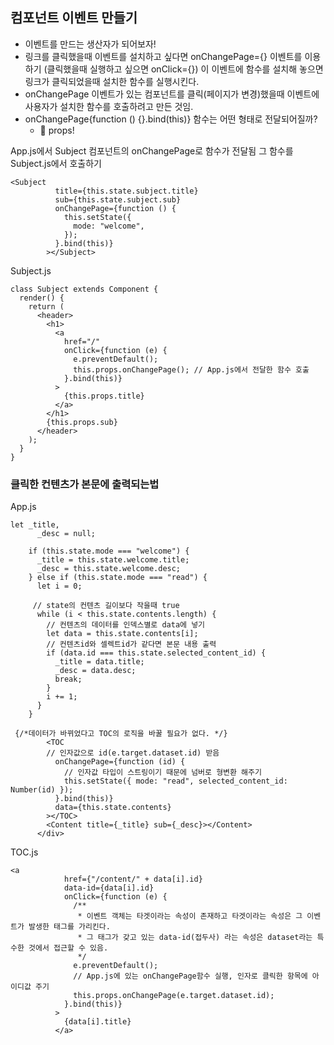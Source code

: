 ## 컴포넌트 이벤트 만들기

- 이벤트를 만드는 생산자가 되어보자!
- 링크를 클릭했을때 이벤트를 설치하고 싶다면 onChangePage={} 이벤트를 이용하기 (클릭했을때 실행하고 싶으면 onClick={})
  이 이벤트에 함수를 설치해 놓으면 링크가 클릭되었을때 설치한 함수를 실행시킨다.
- onChangePage 이벤트가 있는 컴포넌트를 클릭(페이지가 변경)했을때 이벤트에 사용자가 설치한 함수를 호출하려고 만든 것임.
- onChangePage{function () {}.bind(this)} 함수는 어떤 형태로 전달되어질까?
  - 🙌 props!



App.js에서 Subject 컴포넌트의 onChangePage로 함수가 전달됨 그 함수를 Subject.js에서 호출하기

``` react
<Subject
          title={this.state.subject.title}
          sub={this.state.subject.sub}
          onChangePage={function () {	
            this.setState({
              mode: "welcome",
            });
          }.bind(this)}
        ></Subject>
```

Subject.js

``` react
class Subject extends Component {
  render() {
    return (
      <header>
        <h1>
          <a
            href="/"
            onClick={function (e) {	
              e.preventDefault();
              this.props.onChangePage(); // App.js에서 전달한 함수 호출 
            }.bind(this)}
          >
            {this.props.title}
          </a>
        </h1>
        {this.props.sub}
      </header>
    );
  }
}
```



### 클릭한 컨텐츠가 본문에 출력되는법

App.js

``` react
let _title,
      _desc = null;

    if (this.state.mode === "welcome") {
      _title = this.state.welcome.title;
      _desc = this.state.welcome.desc;
    } else if (this.state.mode === "read") {
      let i = 0;

	 // state의 컨텐츠 길이보다 작을때 true
      while (i < this.state.contents.length) {
        // 컨텐츠의 데이터를 인덱스별로 data에 넣기
        let data = this.state.contents[i];
        // 컨텐츠id와 셀렉트id가 같다면 본문 내용 출력
        if (data.id === this.state.selected_content_id) {
          _title = data.title;
          _desc = data.desc;
          break;
        }
        i += 1;
      }
    }

 {/*데이터가 바뀌었다고 TOC의 로직을 바꿀 필요가 없다. */}
        <TOC
		// 인자값으로 id(e.target.dataset.id) 받음
          onChangePage={function (id) {
        	// 인자값 타입이 스트링이기 때문에 넘버로 형변환 해주기
            this.setState({ mode: "read", selected_content_id: Number(id) });
          }.bind(this)}
          data={this.state.contents}
        ></TOC>
        <Content title={_title} sub={_desc}></Content>
      </div>
```

TOC.js

``` react
<a
            href={"/content/" + data[i].id}
            data-id={data[i].id}
            onClick={function (e) {
              /**
               * 이벤트 객체는 타겟이라는 속성이 존재하고 타겟이라는 속성은 그 이벤트가 발생한 태그를 가리킨다.
               * 그 태그가 갖고 있는 data-id(접두사) 라는 속성은 dataset라는 특수한 것에서 접근할 수 있음.
               */
              e.preventDefault();
              // App.js에 있는 onChangePage함수 실행, 인자로 클릭한 항목에 아이디값 주기
              this.props.onChangePage(e.target.dataset.id);
            }.bind(this)}
          >
            {data[i].title}
          </a>
```

